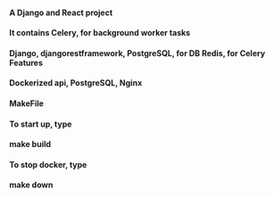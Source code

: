 #### A Django and React project 

#### It contains Celery, for background worker tasks

#### Django, djangorestframework, PostgreSQL, for DB Redis, for Celery Features 
#### Dockerized api, PostgreSQL, Nginx

#### MakeFile


#### To start up, type
#### make build
#### To stop docker, type
#### make down
